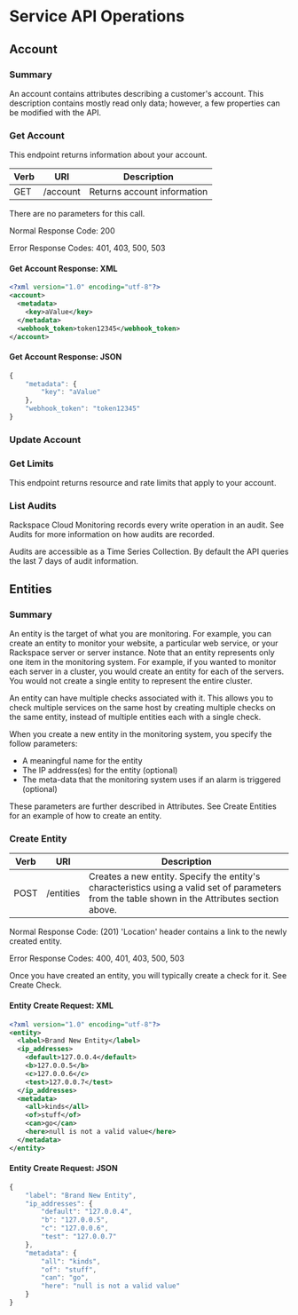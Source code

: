 # Service API Operations

## Account

### Summary

An account contains attributes describing a customer's account. This description contains mostly read only data; however, a few properties can be modified with the API.

### Get Account

This endpoint returns information about your account.

Verb | URI | Description
---- | --- | -----------
GET | /account | Returns account information

There are no parameters for this call.

Normal Response Code: 200

Error Response Codes: 401, 403, 500, 503

#### Get Account Response: XML

```xml
<?xml version="1.0" encoding="utf-8"?>
<account>
  <metadata>
    <key>aValue</key>
  </metadata>
  <webhook_token>token12345</webhook_token>
</account>
```

#### Get Account Response: JSON

```javascript
{
    "metadata": {
        "key": "aValue"
    },
    "webhook_token": "token12345"
}
```

### Update Account

### Get Limits

This endpoint returns resource and rate limits that apply to your account.

### List Audits

Rackspace Cloud Monitoring records every write operation in an audit. See Audits for more information on how audits are recorded.

Audits are accessible as a Time Series Collection. By default the API queries the last 7 days of audit information.

## Entities

### Summary

An entity is the target of what you are monitoring. For example, you can create an entity to monitor your website, a particular web service, or your Rackspace server or server instance. Note that an entity represents only one item in the monitoring system. For example, if you wanted to monitor each server in a cluster, you would create an entity for each of the servers. You would not create a single entity to represent the entire cluster.

An entity can have multiple checks associated with it. This allows you to check multiple services on the same host by creating multiple checks on the same entity, instead of multiple entities each with a single check.

When you create a new entity in the monitoring system, you specify the follow parameters:

* A meaningful name for the entity
* The IP address(es) for the entity (optional)
* The meta-data that the monitoring system uses if an alarm is triggered (optional)

These parameters are further described in Attributes. See Create Entities for an example of how to create an entity.

### Create Entity

Verb | URI | Description
---- | --- | -----------
POST | /entities| Creates a new entity. Specify the entity's characteristics using a valid set of parameters from the table shown in the Attributes section above.

Normal Response Code: (201) 'Location' header contains a link to the newly created entity.

Error Response Codes: 400, 401, 403, 500, 503

Once you have created an entity, you will typically create a check for it. See Create Check.

#### Entity Create Request: XML

```xml
<?xml version="1.0" encoding="utf-8"?>
<entity>
  <label>Brand New Entity</label>
  <ip_addresses>
    <default>127.0.0.4</default>
    <b>127.0.0.5</b>
    <c>127.0.0.6</c>
    <test>127.0.0.7</test>
  </ip_addresses>
  <metadata>
    <all>kinds</all>
    <of>stuff</of>
    <can>go</can>
    <here>null is not a valid value</here>
  </metadata>
</entity>
```

#### Entity Create Request: JSON

```javascript
{
    "label": "Brand New Entity",
    "ip_addresses": {
        "default": "127.0.0.4",
        "b": "127.0.0.5",
        "c": "127.0.0.6",
        "test": "127.0.0.7"
    },
    "metadata": {
        "all": "kinds",
        "of": "stuff",
        "can": "go",
        "here": "null is not a valid value"
    }
}
```
